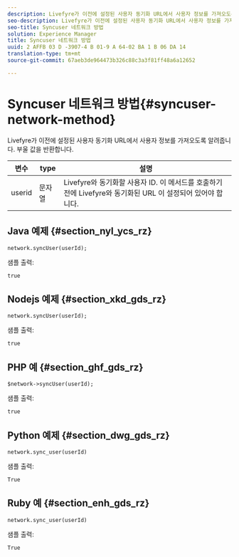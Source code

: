 ```yaml
---
description: Livefyre가 이전에 설정된 사용자 동기화 URL에서 사용자 정보를 가져오도록 알려줍니다. 부울 값을 반환합니다.
seo-description: Livefyre가 이전에 설정된 사용자 동기화 URL에서 사용자 정보를 가져오도록 알려줍니다. 부울 값을 반환합니다.
seo-title: Syncuser 네트워크 방법
solution: Experience Manager
title: Syncuser 네트워크 방법
uuid: 2 AFFB 03 D -3907-4 B 01-9 A 64-02 BA 1 B 06 DA 14
translation-type: tm+mt
source-git-commit: 67aeb3de964473b326c88c3a3f81ff48a6a12652

---
```



# Syncuser 네트워크 방법{#syncuser-network-method}

Livefyre가 이전에 설정된 사용자 동기화 URL에서 사용자 정보를 가져오도록 알려줍니다. 부울 값을 반환합니다.

| 변수 | type | 설명 |
|--- |--- |--- |
| userid | 문자열 | Livefyre와 동기화할 사용자 ID. 이 메서드를 호출하기 전에 Livefyre와 동기화된 URL 이 설정되어 있어야 합니다. |

## Java 예제 {#section_nyl_ycs_rz}

```
network.syncUser(userId); 
```

샘플 출력:

```
true
```

## Nodejs 예제 {#section_xkd_gds_rz}

```
network.syncUser(userId); 
```

샘플 출력:

```
true
```

## PHP 예 {#section_ghf_gds_rz}

```
$network->syncUser(userId); 
```

샘플 출력:

```
true
```

## Python 예제 {#section_dwg_gds_rz}

```
network.sync_user(userId) 
```

샘플 출력:

```
True
```

## Ruby 예 {#section_enh_gds_rz}

```
network.sync_user(userId) 
```

샘플 출력:

```
True
```
